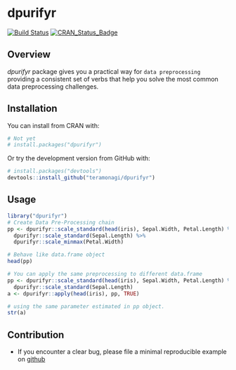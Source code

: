 # dpurifyr

[![Build Status](https://travis-ci.org/teramonagi/dpurifyr.svg?branch=master)](https://travis-ci.org/teramonagi/dpurifyr)
[![CRAN\_Status\_Badge](http://www.r-pkg.org/badges/version/dpurifyr)](http://cran.r-project.org/package=dpurifyr) 

## Overview
*dpurifyr* package gives you a practical way for `data preprocessing` providing a consistent set of verbs that help you solve the most common data preprocessing challenges.

## Installation
You can install from CRAN with:
```r
# Not yet
# install.packages("dpurifyr")
```

Or try the development version from GitHub with:
```r
# install.packages("devtools")
devtools::install_github("teramonagi/dpurifyr")
```

## Usage
```r
library("dpurifyr")
# Create Data Pre-Processing chain
pp <- dpurifyr::scale_standard(head(iris), Sepal.Width, Petal.Length) %>% 
  dpurifyr::scale_standard(Sepal.Length) %>% 
  dpurifyr::scale_minmax(Petal.Width) 

# Behave like data.frame object
head(pp)

# You can apply the same preprocessing to different data.frame
pp <- dpurifyr::scale_standard(head(iris), Sepal.Width, Petal.Length) %>% 
  dpurifyr::scale_standard(Sepal.Length) 
a <- dpurifyr::apply(head(iris), pp, TRUE)

# using the same parameter estimated in pp object.
str(a)
```

## Contribution
- If you encounter a clear bug, please file a minimal reproducible example on [github](https://github.com/teramonagi/dupurifyr/issues)
